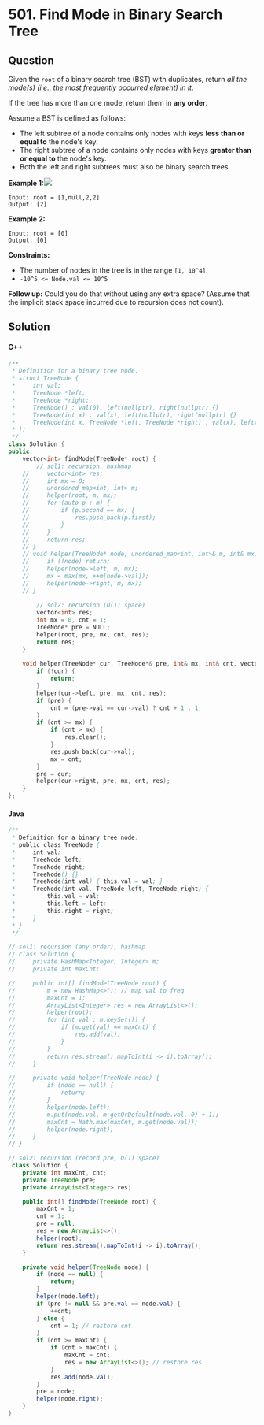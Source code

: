 # 501. Find Mode in Binary Search Tree

## Question

Given the `root` of a binary search tree (BST) with duplicates, return _all the_ [_mode(s)_](https://en.wikipedia.org/wiki/Mode\_\(statistics\)) _(i.e., the most frequently occurred element) in it_.

If the tree has more than one mode, return them in **any order**.

Assume a BST is defined as follows:

* The left subtree of a node contains only nodes with keys **less than or equal to** the node's key.
* The right subtree of a node contains only nodes with keys **greater than or equal to** the node's key.
* Both the left and right subtrees must also be binary search trees.

**Example 1:**![](https://assets.leetcode.com/uploads/2021/03/11/mode-tree.jpg)

```
Input: root = [1,null,2,2]
Output: [2]
```

**Example 2:**

```
Input: root = [0]
Output: [0]
```

**Constraints:**

* The number of nodes in the tree is in the range `[1, 10^4]`.
* `-10^5 <= Node.val <= 10^5`

**Follow up:** Could you do that without using any extra space? (Assume that the implicit stack space incurred due to recursion does not count).

## Solution

#### C++

```cpp
/**
 * Definition for a binary tree node.
 * struct TreeNode {
 *     int val;
 *     TreeNode *left;
 *     TreeNode *right;
 *     TreeNode() : val(0), left(nullptr), right(nullptr) {}
 *     TreeNode(int x) : val(x), left(nullptr), right(nullptr) {}
 *     TreeNode(int x, TreeNode *left, TreeNode *right) : val(x), left(left), right(right) {}
 * };
 */
class Solution {
public:
    vector<int> findMode(TreeNode* root) {
        // sol1: recursion, hashmap
    //     vector<int> res;
    //     int mx = 0;
    //     unordered_map<int, int> m; 
    //     helper(root, m, mx);
    //     for (auto p : m) {
    //         if (p.second == mx) {
    //             res.push_back(p.first);
    //         }
    //     }
    //     return res;
    // }
    // void helper(TreeNode* node, unordered_map<int, int>& m, int& mx) {
    //     if (!node) return;
    //     helper(node->left, m, mx);
    //     mx = max(mx, ++m[node->val]);
    //     helper(node->right, m, mx);
    // }
        
        // sol2: recursion (O(1) space)
        vector<int> res;
        int mx = 0, cnt = 1;
        TreeNode* pre = NULL;
        helper(root, pre, mx, cnt, res);
        return res;
    }
    
    void helper(TreeNode* cur, TreeNode*& pre, int& mx, int& cnt, vector<int>& res) {
        if (!cur) {
            return;
        }
        helper(cur->left, pre, mx, cnt, res);
        if (pre) {
            cnt = (pre->val == cur->val) ? cnt + 1 : 1;
        }
        if (cnt >= mx) {
            if (cnt > mx) {
                res.clear();
            }
            res.push_back(cur->val);
            mx = cnt;
        }
        pre = cur;
        helper(cur->right, pre, mx, cnt, res);
    }
};
```

#### Java

```java
/**
 * Definition for a binary tree node.
 * public class TreeNode {
 *     int val;
 *     TreeNode left;
 *     TreeNode right;
 *     TreeNode() {}
 *     TreeNode(int val) { this.val = val; }
 *     TreeNode(int val, TreeNode left, TreeNode right) {
 *         this.val = val;
 *         this.left = left;
 *         this.right = right;
 *     }
 * }
 */

// sol1: recursion (any order), hashmap
// class Solution {
//     private HashMap<Integer, Integer> m;
//     private int maxCnt;

//     public int[] findMode(TreeNode root) {
//         m = new HashMap<>(); // map val to freq
//         maxCnt = 1;
//         ArrayList<Integer> res = new ArrayList<>();
//         helper(root);
//         for (int val : m.keySet()) {
//             if (m.get(val) == maxCnt) {
//                 res.add(val);
//             }
//         }
//         return res.stream().mapToInt(i -> i).toArray();
//     }

//     private void helper(TreeNode node) {
//         if (node == null) {
//             return;
//         }
//         helper(node.left);
//         m.put(node.val, m.getOrDefault(node.val, 0) + 1);
//         maxCnt = Math.max(maxCnt, m.get(node.val));
//         helper(node.right);
//     }
// }

// sol2: recursion (record pre, O(1) space)
 class Solution {
    private int maxCnt, cnt;
    private TreeNode pre;
    private ArrayList<Integer> res;

    public int[] findMode(TreeNode root) {
        maxCnt = 1;
        cnt = 1;
        pre = null;
        res = new ArrayList<>();
        helper(root);
        return res.stream().mapToInt(i -> i).toArray();
    }

    private void helper(TreeNode node) {
        if (node == null) {
            return;
        }
        helper(node.left);
        if (pre != null && pre.val == node.val) {
            ++cnt;
        } else {
            cnt = 1; // restore cnt
        }
        if (cnt >= maxCnt) {
            if (cnt > maxCnt) {
                maxCnt = cnt;
                res = new ArrayList<>(); // restore res
            }
            res.add(node.val);
        }
        pre = node;
        helper(node.right);
    }
}
```
